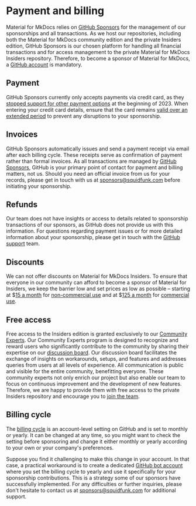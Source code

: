 # Payment and billing

Material for MkDocs relies on [GitHub Sponsors] for the management of our
sponsorships and all transactions. As we host our repositories, including both
the Material for MkDocs community edition and the private Insiders edition,
GitHub Sponsors is our chosen platform for handling all financial transactions
and for access management to the private Material for MkDocs Insiders repository.
Therefore, to become a sponsor of Material for MkDocs, a [GitHub account]
is mandatory.

  [GitHub Sponsors]: https://github.com/sponsors
  [GitHub account]: https://docs.github.com/en/get-started/start-your-journey/creating-an-account-on-github

## Payment

GitHub Sponsors currently only accepts payments via credit card, as they
[stopped support for other payment options] at the beginning of 2023. When
entering your credit card details, ensure that the card remains [valid over an
extended period] to prevent any disruptions to your sponsorship.

  [valid over an extended period]: runtime-and-cancellation.md/#automatic-cancellation
  [stopped support for other payment options]: https://github.blog/changelog/2023-01-23-github-sponsors-will-stop-supporting-paypal/

## Invoices

GitHub Sponsors automatically issues and send a payment receipt via email after
each billing cycle. These receipts serve as confirmation of payment rather than
formal invoices. As all transactions are managed by [GitHub Sponsors], GitHub is
your primary point of contact for payment and billing matters, not us. Should
you need an official invoice from us for your records, please get in touch with us at
sponsors@squidfunk.com before initiating your sponsorship.

## Refunds

Our team does not have insights or access to details related to sponsorship
transactions of our sponsors, as GitHub does not provide us with this
information. For questions regarding payment issues or for more detailed
information about your sponsorship, please get in touch with the [GitHub
support] team.

  [GitHub support]: https://support.github.com/

## Discounts

We can not offer discounts on Material for MkDocs Insiders. To ensure that
everyone in our community can afford to become a sponsor of Material for
Insiders, we keep the barrier low and set prices as low as possible – starting
at $[15 a month] for [non-commercial use] and at $[125 a month] for
[commercial use].

  [15 a month]: https://github.com/sponsors/squidfunk/sponsorships?tier_id=210638
  [125 a month]: https://github.com/sponsors/squidfunk/sponsorships?tier_id=210643
  [non-commercial use]: sponsoring-tiers.md/#non-commercial-use
  [commercial use]: sponsoring-tiers.md/#commercial-use

## Free access

Free access to the Insiders edition is granted exclusively to our [Community
Experts]. Our Community Experts program is designed to recognize and reward
users who significantly contribute to the community by sharing their expertise
on our [discussion board]. Our discussion board facilitates the exchange of
insights on workarounds, setups, and features and addresses queries from users
at all levels of experience. All communication is public and visible for the
entire community, benefitting everyone. These community experts not only enrich
our project but also enable our team to focus on continuous improvement and the
development of new features. Therefore, we are happy to provide them with free
access to the private Insiders repository and encourage you to [join the team].

  [community experts]: community-experts-program/index.md
  [discussion board]: https://github.com/squidfunk/mkdocs-material/discussions
  [join the team]: community-experts-program/index.md

## Billing cycle

The [billing cycle] is an account-level setting on GitHub and is set to monthly
or yearly. It can be changed at any time, so you might want to check the setting
before sponsoring and change it either monthly or yearly according to your own
or your company's preferences.

Suppose you find it challenging to make this change in your account. In that
case, a practical workaround is to create a dedicated [GitHub bot account] where
you set the billing cycle to yearly and use it specifically for your sponsorship
contributions. This is a strategy some of our sponsors have successfully
implemented. For any difficulties or further inquiries, please don't hesitate to
contact us at sponsors@squidfunk.com for additional support.


  [billing cycle]: https://docs.github.com/en/github/setting-up-and-managing-billing-and-payments-on-github/changing-the-duration-of-your-billing-cycle
  [GitHub bot account]: https://docs.github.com/en/get-started/start-your-journey/creating-an-account-on-github



